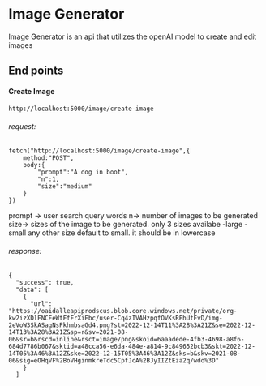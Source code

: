 # Image Generator
Image Generator is an api that utilizes the openAI model to create and edit images


## End points
#### Create Image
```
http://localhost:5000/image/create-image
```
###### request:
```
fetch("http://localhost:5000/image/create-image",{
    method:"POST",
    body:{
        "prompt":"A dog in boot",
        "n":1,
        "size":"medium"
    }
})
```
prompt -> user search query words 
n-> number of images to be generated
size-> sizes of the image to be generated. only 3 sizes availabe 
    -large
    -small
any other size default to small. it  should be in lowercase
###### response:
```
{
  "success": true,
  "data": [
    {
      "url": "https://oaidalleapiprodscus.blob.core.windows.net/private/org-kw2izXDlENCEeWtFfFrXiEbc/user-Cq4zIVAHzpqfOVKsREhUtEvD/img-2eVoW3SkASagNsPkhmbsaGd4.png?st=2022-12-14T11%3A28%3A21Z&se=2022-12-14T13%3A28%3A21Z&sp=r&sv=2021-08-06&sr=b&rscd=inline&rsct=image/png&skoid=6aaadede-4fb3-4698-a8f6-684d7786b067&sktid=a48cca56-e6da-484e-a814-9c849652bcb3&skt=2022-12-14T05%3A46%3A12Z&ske=2022-12-15T05%3A46%3A12Z&sks=b&skv=2021-08-06&sig=eOHqVF%2BoVHginmkreTdc5CpfJcA%2BJyIIZtEza2q/wdo%3D"
    }
  ]
```
